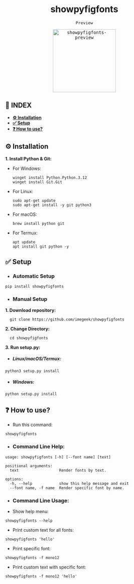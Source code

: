 <div align="center">
<h1>showpyfigfonts</h1>
<kbd>
<p style="font-size:13px">Preview</p>
<img width="200" alt="showpyfigfonts-preview" src="https://github.com/imegeek/showpyfigfonts/assets/63346676/50b74cd9-0d50-4e7d-a90b-737431c9d103">
</kbd>
</div>

## **📑 INDEX**

* [**⚙️ Installation**](#installation)
* [**✅ Setup**](#setup)
* [**❓ How to use?**](#how-to-use)

<a name="installation"></a>

## ⚙️ Installation

**1. Install Python & Git:**

* For Windows:

  ```shell
  winget install Python.Python.3.12
  winget install Git.Git
  ```
* For Linux:

  ```shell
  sudo apt-get update
  sudo apt-get install -y git python3
  ```
* For macOS:

  ```shell
  brew install python git
  ```
* For Termux:

  ```shell
  apt update
  apt install git python -y
  ```

<a name="setup"></a>

## ✅ Setup

- ### Automatic Setup

```shell
pip install showpyfigfonts
```

- ### Manual Setup

**1. Download repository:**

```shell
  git clone https://github.com/imegeek/showpyfigfonts
```

**2. Change Directory:**

```shell
  cd showpyfigfonts
```

**3. Run setup.py:**

- ##### Linux/macOS/Termux:

```shell
python3 setup.py install
```

- ##### Windows:

```shell
python setup.py install
```

<a name="how-to-use"></a>

## ❓ How to use?

- Run this command:

```shell
showpyfigfonts
```

- ### Command Line Help:

```shell
usage: showpyfigfonts [-h] [--font name] [text]

positional arguments:
  text                  Render fonts by text.

options:
  -h, --help            show this help message and exit
  --font name, -f name  Render specific font by name.
```

- ### Command Line Usage:
- Show help menu:

```shell
showpyfigfonts --help
```

- Print custom text for all fonts:

```shell
showpyfigfonts 'hello'
```

- Print specific font:

```shell
showpyfigfonts -f mono12
```

- Print custom text with specific font:

```shell
showpyfigfonts -f mono12 'hello'
```
